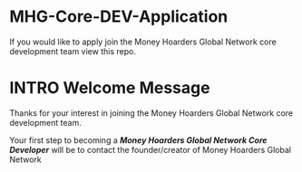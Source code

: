 # MHG-Core-DEV-Application
If you would like to apply join the Money Hoarders Global Network core development team view this repo.


# INTRO Welcome Message
Thanks for your interest in joining the Money Hoarders Global Network core development team.

Your first step to becoming a  ***Money Hoarders Global Network Core Developer*** will be to contact the founder/creator of Money Hoarders Global Network


